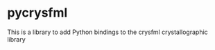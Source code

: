 pycrysfml
=========

This is a library to add Python bindings to the crysfml crystallographic library
